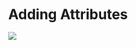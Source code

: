 # Adding Attributes

![](entity-with-attributes.png)

<code-block src="ERMScript/LDM/entity-with-attributes.erms"/>
